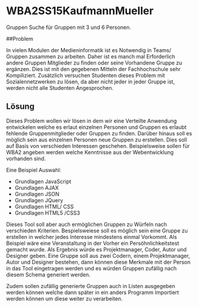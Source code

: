 # WBA2SS15KaufmannMueller

Gruppen Suche für Gruppen mit 3 und 6 Personen.

##Problem

In vielen Modulen der Medieninformatik ist es Notwendig in Teams/ Gruppen zusammen zu arbeiten. Daher ist es manch mal Erforderlich andere Gruppen Mitglieder zu finden oder seine Vorhandene Gruppe zu ergänzen. Dies ist mit den gegebenen Mitteln der Fachhochschule sehr Kompiliziert. Zusätzlich versuchen Studenten dieses Problem mit Sozialennetzwerken zu lösen, da aber nicht jeder in jeder Gruppe ist, werden nicht alle Studenten Angesprochen.

## Lösung

Dieses Problem wollen wir lösen in dem wir eine Verteilte Anwendung entwickelen welche es erlaut einzelnen Personen und Gruppen es erlaubt fehlende Gruppenmitglieder oder Gruppen zu finden. Darüber hinaus soll es möglich sein aus einzelnen Personen neue Gruppen zu erstellen. Dies soll auf Basis von verschieden Interessen geschehen. Beispielsweise sollen für WBA2 angeben werden welche Kenntnisse aus der Webentwicklung vorhanden sind.

Eine Beispiel Auswahl:

+ Grundlagen JavaScript
+ Grundlagen AJAX
+ Grundlagen JSON
+ Grundlagen JQuery
+ Grundlagen HTML/ CSS
+ Grundlagen HTML5 /CSS3

Dieses Tool soll aber auch ermöglichen Gruppen zu Würfeln nach verschieden Kriterien. Bespielsweiese soll es möglich sein eine Gruppe zu erstellen in welcher jedes Interesse mindestens einmal Vorkommt. Als Beispiel wäre eine Veranstaltung in der Vorher ein Persöhnlichkeitstest gemacht wurde. Als Ergebnis würde es Projektmanager, Coder, Autor und Designer geben. Eine Gruppe soll aus zwei Codern, einem Projektmanager, Autor und Designer bestehen, dann können diese Merkmale mit der Person in das Tool eingetragen werden und es würden Gruppen zufällig nach diesem Schema generiert werden.

Zudem sollen zufällig generierte Gruppen auch in Listen ausgegeben werden können welche dann später in ein anders Programm Importiert werden können um diese weiter zu verarbeiten.



